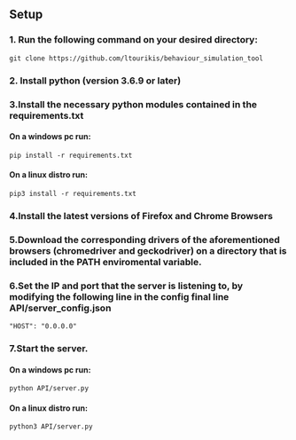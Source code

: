 ## Setup

### 1. Run the following command on your desired directory:
    git clone https://github.com/ltourikis/behaviour_simulation_tool 
			
### 2. Install python (version 3.6.9 or later)
	
### 3.Install the necessary python modules contained in the requirements.txt
#### On a windows pc run:
    pip install -r requirements.txt
#### On a linux distro run:
    pip3 install -r requirements.txt

### 4.Install the latest versions of Firefox and Chrome Browsers
	 
### 5.Download the corresponding drivers of the aforementioned browsers (chromedriver and geckodriver) on a directory that is included in the PATH enviromental variable.
	   
### 6.Set the IP and port that the server is listening to, by modifying the following line in the config final line API/server_config.json
    "HOST": "0.0.0.0"
	   		
### 7.Start the server.
#### On a windows pc run:
    python API/server.py
	   		 
#### On a linux distro run:
    python3 API/server.py
